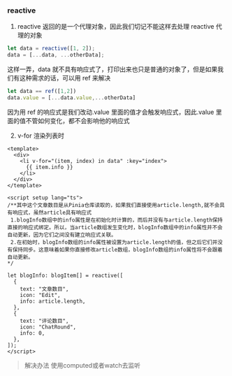 ### reactive

1. reactive 返回的是一个代理对象，因此我们切记不能这样去处理 reactive 代理的对象

```js
let data = reactive([1, 2]);
data = [...data, ...otherData];
```

这样一弄，data 就不具有响应式了，打印出来也只是普通的对象了，但是如果我们有这种需求的话，可以用 ref 来解决

```js
let data == ref([1,2])
data.value = [...data.value,...otherData]
```

因为用 ref 的响应式是我们改动.value 里面的值才会触发响应式，因此.value 里面的值不管如何变化，都不会影响他的响应式

2. v-for 渲染列表时

```vue
<template>
  <div>
    <li v-for="(item, index) in data" :key="index">
      {{ item.info }}
    </li>
  </div>
</template>

<script setup lang="ts">
/**其中这个文章数目是从Pinia仓库读取的，如果我们直接使用article.length,就不会具有响应式，虽然article具有响应式
 1.blogInfo数组中的info属性是在初始化时计算的，而后并没有与article.length保持直接的响应式绑定。所以，当article数组发生变化时，blogInfo数组中的info属性并不会自动更新，因为它们之间没有建立响应式关联。
 2.在初始时，blogInfo数组的info属性被设置为article.length的值，但之后它们并没有保持同步。这意味着如果你直接修改article数组，blogInfo数组的info属性将不会跟着自动更新。
*/

let blogInfo: blogItem[] = reactive([
  {
    text: "文章数目",
    icon: "Edit",
    info: article.length,
  },
  {
    text: "评论数目",
    icon: "ChatRound",
    info: 0,
  },
]);
</script>
```
<!-- 我们可以这样理解，当我们取到article.length的时候还在setup阶段，此时的render函数还有产生，找不到effect，无法形成依赖收集。但如果这个是使用在模板中就不一样了，因为模板就是一个effect -->

>解决办法
使用computed或者watch去监听
